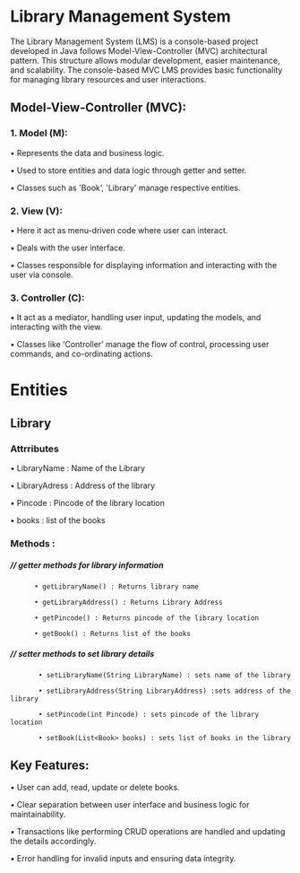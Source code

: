 #                                                                            Library Management System
The Library Management System (LMS) is a console-based project developed in Java follows Model-View-Controller (MVC) architectural pattern. This structure allows modular development, easier maintenance, and scalability. The console-based MVC LMS provides basic functionality for managing library resources and user interactions.

## Model-View-Controller (MVC):

### 1.	Model (M):
•	Represents the data and business logic.

•	Used to store entities and data logic through getter and setter.

•	Classes such as 'Book’, 'Library' manage respective entities.

### 2.	View (V):
•	Here it act as menu-driven code where user can interact.

•	Deals with the user interface.

•	Classes responsible for displaying information and interacting with the user via console.
### 3.	Controller (C):
•	It act as a mediator, handling user input, updating the models, and interacting with the view.

•	Classes like ‘Controller’ manage the flow of control, processing user commands, and co-ordinating actions.

# Entities
## Library
### Attrributes
 • LibraryName : Name of the Library
 
 • LibraryAdress : Address of the library

 • Pincode : Pincode of the library location

 • books : list of the books 

 ### Methods :
 ##### // getter methods for library information
          • getLibraryName() : Returns library name

          • getLibraryAddress() : Returns Library Address

          • getPincode() : Returns pincode of the library location

          • getBook() : Returns list of the books

 ##### // setter methods to set library details
           • setLibraryName(String LibraryName) : sets name of the library

           • setLibraryAddress(String LibraryAddress) :sets address of the library

           • setPincode(int Pincode) : sets pincode of the library location

           • setBook(List<Book> books) : sets list of books in the library
  
 
## Key Features:

•	User can add, read, update or delete books.

•	Clear separation between user interface and business logic for maintainability.

•	Transactions like performing CRUD operations are handled and updating the details accordingly.

•	Error handling for invalid inputs and ensuring data integrity.
